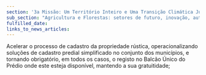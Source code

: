 ```yaml
---
section: '3a Missão: Um Território Inteiro e Uma Transição Climática Justa'
sub_section: "Agricultura e Florestas: setores de futuro, inovação, autonomia e investimento"
fulfilled_date:
links_to_news_articles:
---
```


Acelerar o processo de cadastro da propriedade rústica, operacionalizando soluções de cadastro predial simplificado no conjunto dos municípios, e tornando obrigatório, em todos os casos, o registo no Balcão Único do Prédio onde este esteja disponível, mantendo a sua gratuitidade;